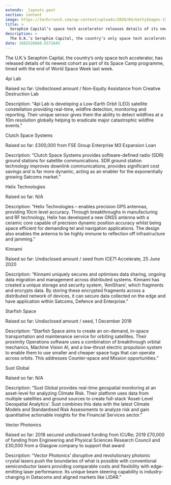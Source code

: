 ```yaml
--- 
extends: _layouts.post 
section: content 
image: https://techcrunch.com/wp-content/uploads/2020/04/GettyImages-155149307.jpg?w=602 
title: > 
  Seraphim Capital’s space tech accelerator releases details of its newest Space Camp cohort – TechCrunch 
description: > 
  The U.K.’s Seraphim Capital, the country’s only space tech accelerator, has released details of its newest cohort as part of its Space Camp programme, timed with the end of World Space Week last week.4pi LabRaised so far: Undisclosed amount / Non-Equity Assistance from Creative Destruction LabDescription: “4pi Lab is developing a Low-Earth Orbit (LEO) satellite constellation providing real-time, wildfire detection, monitoring and reporting.Kinnami has created a unique storage and security system, ‘AmiShare’, which fragments and encrypts data.This addresses Counter-space and Mission opportunities.”Sust GlobalRaised so far: N/ADescription: “Sust Global provides real-time geospatial monitoring at an asset-level for analyzing Climate Risk.Their platform uses data from multiple satellites and ground sources to create full-stack ‘Asset-Level Geospatial Analytics’. 
date: 1602526668.6572845 
--- 
```

The U.K.’s Seraphim Capital, the country’s only space tech accelerator, has released details of its newest cohort as part of its Space Camp programme, timed with the end of World Space Week last week.

4pi Lab

Raised so far: Undisclosed amount / Non-Equity Assistance from Creative Destruction Lab

Description: “4pi Lab is developing a Low-Earth Orbit (LEO) satellite constellation providing real-time, wildfire detection, monitoring and reporting. Their unique sensor gives them the ability to detect wildfires at a 10m resolution globally helping to eradicate major catastrophic wildfire events.”

Clutch Space Systems

Raised so far: £300,000 from FSE Group Enterprise M3 Expansion Loan

Description: “Clutch Space Systems provides software-defined radio (SDR) ground stations for satellite communications. SDR ground station technology improves downlink communications, provides significant cost savings and is far more dynamic, acting as an enabler for the exponentially growing Satcoms market.”

Helix Technologies

Raised so far: N/A

Description: “Helix Technologies – enables precision GPS antennas, providing 10cm level accuracy. Through breakthroughs in manufacturing and RF technology, Helix has developed a new GNSS antenna with a ceramic core capable of precision dynamic position accuracy whilst being space efficient for demanding tel and navigation applications. The design also enables the antenna to be highly immune to reflection off infrastructure and jamming.”

Kinnami

Raised so far: Undisclosed amount / seed from ICE71 Accelerate, 25 June 2020

Description: “Kinnami uniquely secures and optimises data sharing, ongoing data migration and management across distributed systems. Kinnami has created a unique storage and security system, ‘AmiShare’, which fragments and encrypts data. By storing these encrypted fragments across a distributed network of devices, it can secure data collected on the edge and have application within Satcoms, Defence and Enterprise.”

Starfish Space

Raised so far: Undisclosed amount / seed, 1 December 2019

Description: “Starfish Space aims to create an on-demand, in-space transportation and maintenance service for orbiting satellites. Their proximity Operations software uses a combination of breakthrough orbital mechanics, Machine Vision AI, and a low-thrust electric propulsion system to enable them to use smaller and cheaper space tugs that can operate across orbits. This addresses Counter-space and Mission opportunities.”

Sust Global

Raised so far: N/A

Description: “Sust Global provides real-time geospatial monitoring at an asset-level for analyzing Climate Risk. Their platform uses data from multiple satellites and ground sources to create full-stack ‘Asset-Level Geospatial Analytics’. Sust combines this data with the latest Climate Models and Standardised Risk Assessments to analyze risk and gain quantitative actionable insights for the Financial Services sector.”

Vector Photonics

Raised so far: 2018 secured undisclosed funding from ICURe; 2019 £70,000 of funding from Engineering and Physical Sciences Research Council and £30,000 from a Glasgow company to support that award

Description: “Vector Photonics’ disruptive and revolutionary photonic crystal lasers push the boundaries of what is possible with conventional semiconductor lasers providing comparable costs and flexibility with edge-emitting laser performance. Its unique beam steering capability is industry-changing in Datacoms and aligned markets like LIDAR.”